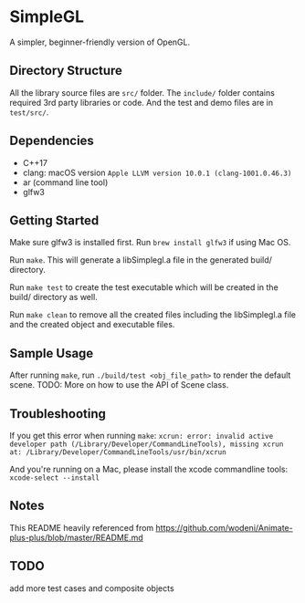 # SimpleGL

A simpler, beginner-friendly version of OpenGL.

## Directory Structure

All the library source files are `src/` folder. 
The `include/` folder contains required 3rd party libraries or code.
And the test and demo files are in `test/src/`.

## Dependencies

- C++17
- clang: macOS version `Apple LLVM version 10.0.1 (clang-1001.0.46.3)`
- ar (command line tool)
- glfw3

## Getting Started

Make sure glfw3 is installed first. Run `brew install glfw3` if using Mac OS.

Run `make`. This will generate a libSimplegl.a file in the generated build/ directory.

Run `make test` to create the test executable which will be created in the build/ directory as well.

Run `make clean` to remove all the created files including the libSimplegl.a file and the created
object and executable files.

## Sample Usage

After running `make`, run `./build/test <obj_file_path>` to render the default scene.
TODO: More on how to use the API of Scene class.

## Troubleshooting

If you get this error when running `make`: `xcrun: error: invalid active developer path (/Library/Developer/CommandLineTools), missing xcrun at: /Library/Developer/CommandLineTools/usr/bin/xcrun`

And you're running on a Mac, please install the xcode commandline tools: `xcode-select --install`

## Notes

This README heavily referenced from https://github.com/wodeni/Animate-plus-plus/blob/master/README.md

## TODO

add more test cases and composite objects
